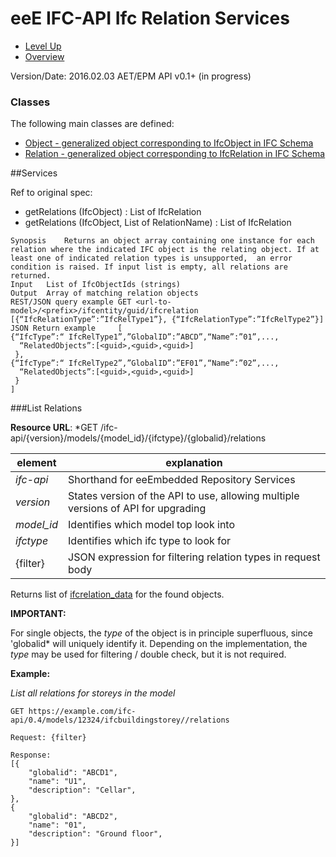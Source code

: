 # eeE IFC-API Ifc Relation Services #

* [Level Up](../README.md)
* [Overview](./README.md)

Version/Date: 2016.02.03 AET/EPM  API v0.1+ (in progress)


### Classes 

The following main classes are defined:

* [Object - generalized object corresponding to IfcObject in IFC Schema](a_schemata/ifcobject_data.md)
* [Relation - generalized object corresponding to IfcRelation in IFC Schema](a_schemata/ifcrelation_data.md)


##Services


Ref to original spec:

* getRelations (IfcObject) : List of IfcRelation
* getRelations (IfcObject, List of RelationName) : List of IfcRelation

```
Synopsis 	Returns an object array containing one instance for each relation where the indicated IFC object is the relating object. If at least one of indicated relation types is unsupported,  an error condition is raised. If input list is empty, all relations are returned. 
Input 	List of IfcObjectIds (strings) 
Output 	Array of matching relation objects 
REST/JSON query example	GET <url-to-model>/<prefix>/ifcentity/guid/ifcrelation
[{“IfcRelationType”:”IfcRelType1”}, {“IfcRelationType”:”IfcRelType2”}]
JSON Return example 	[
{“IfcType”:“ IfcRelType1”,”GlobalID”:”ABCD”,“Name”:”01”,...,
  “RelatedObjects”:[<guid>,<guid>,<guid>]     
 },
{“IfcType”:“ IfcRelType2”,”GlobalID”:”EF01”,“Name”:”02”,...,
  “RelatedObjects”:[<guid>,<guid>,<guid>]
 }
]
```





###List Relations

**Resource URL**: *GET /ifc-api/{version}/models/{model_id}/{ifctype}/{globalid}/relations

element | explanation
--------|-----------|
*ifc-api*	|Shorthand for eeEmbedded Repository Services |
*version*	|States version of the API to use, allowing multiple versions of API for upgrading |
*model_id*	|Identifies which model top look into |
*ifctype*	|Identifies which ifc type to look for |
{filter}	| JSON expression for filtering relation types in request body

Returns list of [ifcrelation_data](./schemata/ifcrelation_data.md) for the found objects. 

**IMPORTANT:**

For single objects, the *type* of the object is in principle superfluous, since 'globalid* will uniquely identify it. Depending on the implementation, the *type* may be used for filtering / double check, but it is not required.

**Example:**

*List all relations for storeys in the model*

```
GET https://example.com/ifc-api/0.4/models/12324/ifcbuildingstorey//relations

Request: {filter}

Response:
[{
    "globalid": "ABCD1",
    "name": "U1",
    "description": "Cellar",
},
{
    "globalid": "ABCD2",
    "name": "01",
    "description": "Ground floor",
}]
```


